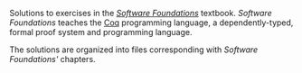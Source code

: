 Solutions to exercises in the [*Software Foundations*](http://www.cis.upenn.edu/~bcpierce/sf/) textbook.  *Software Foundations* teaches the [Coq](inria.coq.fr) programming language, a dependently-typed, formal proof system and programming language.

The solutions are organized into files corresponding with *Software Foundations'* chapters.
